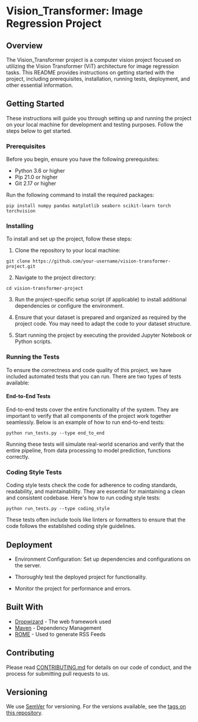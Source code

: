 # Vision_Transformer: Image Regression Project

## Overview

The Vision_Transformer project is a computer vision project focused on utilizing the Vision Transformer (ViT) architecture for image regression tasks. This README provides instructions on getting started with the project, including prerequisites, installation, running tests, deployment, and other essential information.

## Getting Started

These instructions will guide you through setting up and running the project on your local machine for development and testing purposes. Follow the steps below to get started.

### Prerequisites

Before you begin, ensure you have the following prerequisites:

- Python 3.6 or higher
- Pip 21.0 or higher
- Git 2.17 or higher

Run the following command to install the required packages:
```
pip install numpy pandas matplotlib seaborn scikit-learn torch torchvision
```

### Installing

To install and set up the project, follow these steps:

1) Clone the repository to your local machine:

```
git clone https://github.com/your-username/vision-transformer-project.git

```

2) Navigate to the project directory:

```
cd vision-transformer-project
```

3) Run the project-specific setup script (if applicable) to install additional dependencies or configure the environment.

4) Ensure that your dataset is prepared and organized as required by the project code. You may need to adapt the code to your dataset structure.

5) Start running the project by executing the provided Jupyter Notebook or Python scripts.


### Running the Tests

To ensure the correctness and code quality of this project, we have included automated tests that you can run. There are two types of tests available:

#### End-to-End Tests

End-to-end tests cover the entire functionality of the system. They are important to verify that all components of the project work together seamlessly. Below is an example of how to run end-to-end tests:

```shell
python run_tests.py --type end_to_end
```

Running these tests will simulate real-world scenarios and verify that the entire pipeline, from data processing to model prediction, functions correctly.

### Coding Style Tests
Coding style tests check the code for adherence to coding standards, readability, and maintainability. They are essential for maintaining a clean and consistent codebase. Here's how to run coding style tests:
```
python run_tests.py --type coding_style

```
These tests often include tools like linters or formatters to ensure that the code follows the established coding style guidelines.


## Deployment

- Environment Configuration: Set up dependencies and configurations on the server.

- Thoroughly test the deployed project for functionality.

- Monitor the project for performance and errors.

## Built With

* [Dropwizard](http://www.dropwizard.io/1.0.2/docs/) - The web framework used
* [Maven](https://maven.apache.org/) - Dependency Management
* [ROME](https://rometools.github.io/rome/) - Used to generate RSS Feeds

## Contributing

Please read [CONTRIBUTING.md](https://gist.github.com/PurpleBooth/b24679402957c63ec426) for details on our code of conduct, and the process for submitting pull requests to us.

## Versioning

We use [SemVer](http://semver.org/) for versioning. For the versions available, see the [tags on this repository](https://github.com/your/project/tags). 
